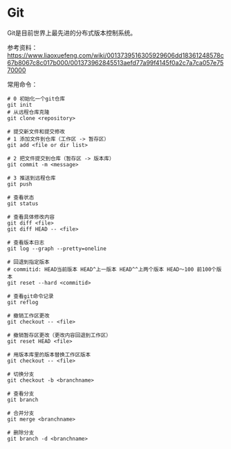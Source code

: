# Git

Git是目前世界上最先进的分布式版本控制系统。

参考资料：https://www.liaoxuefeng.com/wiki/0013739516305929606dd18361248578c67b8067c8c017b000/001373962845513aefd77a99f4145f0a2c7a7ca057e7570000

常用命令：

```
# 0 初始化一个git仓库
git init
# 从远程仓库克隆
git clone <repository>

# 提交新文件和提交修改
# 1 添加文件到仓库（工作区 -> 暂存区）
git add <file or dir list>

# 2 把文件提交到仓库（暂存区 -> 版本库）
git commit -m <message>

# 3 推送到远程仓库
git push
```

```
# 查看状态
git status

# 查看具体修改内容
git diff <file>
git diff HEAD -- <file>

# 查看版本日志
git log --graph --pretty=oneline

```

```
# 回退到指定版本
# commitid: HEAD当前版本 HEAD^上一版本 HEAD^^上两个版本 HEAD～100 前100个版本
git reset --hard <commitid>

# 查看git命令记录
git reflog

# 撤销工作区更改
git checkout -- <file>

# 撤销暂存区更改（更改内容回退到工作区）
git reset HEAD <file>

```

```
# 用版本库里的版本替换工作区版本
git checkout -- <file>

# 切换分支
git checkout -b <branchname>

# 查看分支
git branch

# 合并分支
git merge <branchname>

# 删除分支
git branch -d <branchname>

```
